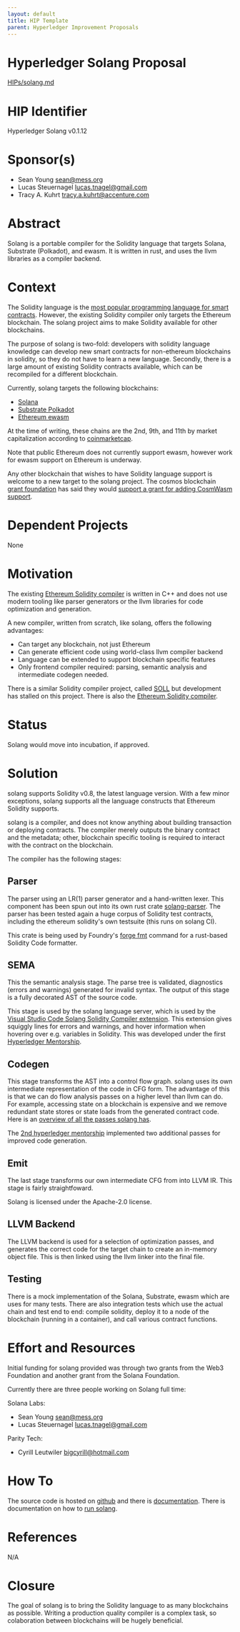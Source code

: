 ```yaml
---
layout: default
title: HIP Template
parent: Hyperledger Improvement Proposals
---
```


# Hyperledger Solang Proposal

[HIPs/solang.md](./solang.md)

# HIP Identifier

Hyperledger Solang v0.1.12

# Sponsor(s)

- Sean Young [<sean@mess.org>](mailto:sean@mess.org)
- Lucas Steuernagel [<lucas.tnagel@gmail.com>](mailto:lucas.tnagel@gmail.com)
- Tracy A. Kuhrt [<tracy.a.kuhrt@accenture.com>](mailto:tracy.a.kuhrt@accenture.com)

# Abstract

Solang is a portable compiler for the Solidity language that targets Solana,
Substrate (Polkadot), and ewasm. It is written in rust, and uses the llvm
libraries as a compiler backend.

# Context

The Solidity language is the [most popular programming language for smart
contracts](https://101blockchains.com/smart-contract-programming-languages/).
However, the existing Solidity compiler only targets the Ethereum
blockchain. The solang project aims to make Solidity available for other
blockchains.

The purpose of solang is two-fold: developers with solidity language knowledge
can develop new smart contracts for non-ethereum blockchains in solidity, so
they do not have to learn a new language.
Secondly, there is a large amount of existing Solidity contracts available,
which can be recompiled for a different blockchain.

Currently, solang targets the following blockchains:

- [Solana](https://solana.com)
- [Substrate Polkadot](https://substrate.io)
- [Ethereum ewasm](https://ewasm.readthedocs.io)

At the time of writing, these chains are the 2nd, 9th, and 11th by market
capitalization according to [coinmarketcap](https://coinmarketcap.com/).

Note that public Ethereum does not currently support ewasm, however work
for ewasm support on Ethereum is underway.

Any other blockchain that wishes to have Solidity language support is welcome to a
new target to the solang project. The cosmos blockchain
[grant foundation](https://interchain.io/funding/) has said they would
[support a grant for adding CosmWasm support](https://github.com/hyperledger-labs/solang/issues/582).

# Dependent Projects

None

# Motivation

The existing [Ethereum Solidity compiler](https://github.com/ethereum/solidity/)
is written in C++ and does not use modern tooling like parser generators or the
llvm libraries for code optimization and generation.

A new compiler, written from scratch, like solang, offers the following advantages:

- Can target any blockchain, not just Ethereum
- Can generate efficient code using world-class llvm compiler backend
- Language can be extended to support blockchain specific features
- Only frontend compiler required: parsing, semantic analysis and intermediate
  codegen needed.

There is a similar Solidity compiler project, called
[SOLL](https://github.com/second-state/soll)
but development has stalled on this project. There is also the
[Ethereum Solidity compiler](https://github.com/ethereum/solidity/).

# Status

Solang would move into incubation, if approved.

# Solution

solang supports Solidity v0.8, the latest language version. With a few minor
exceptions, solang supports all the language constructs that Ethereum Solidity
supports.

solang is a compiler, and does not know anything about building transaction
or deploying contracts. The compiler merely outputs the binary contract and
the metadata; other, blockchain specific tooling is required to interact
with the contract on the blockchain.

The compiler has the following stages:

## Parser

The parser using an LR(1) parser generator and a hand-written lexer. This
component has been spun out into its own rust crate
[solang-parser](https://crates.io/crates/solang-parser).
The parser has been tested again a huge corpus of Solidity test contracts,
including the ethereum solidity's own testsuite (this runs on solang CI).

This crate is being
used by Foundry's [forge fmt](https://github.com/foundry-rs/foundry/tree/master/fmt) command for a rust-based Solidity Code formatter.

## SEMA

This the semantic analysis stage. The parse tree is validated, diagnostics
(errors and warnings) generated for invalid syntax. The output of this
stage is a fully decorated AST of the source code.

This stage is used by the solang language server, which is used by the
[Visual Studio Code Solang Solidity Compiler extension](https://marketplace.visualstudio.com/items?itemName=solang.solang). This extension gives squiggly lines
for errors and warnings, and hover information when hovering over e.g.
variables in Solidity.  This was developed under the
first [Hyperledger Mentorship](https://wiki.hyperledger.org/display/INTERN/Create+a+new+Solidity+Language+Server+%28SLS%29+using+Solang+Compiler).

## Codegen

This stage transforms the AST into a control flow graph. solang uses its
own intermediate representation of the code in CFG form. The advantage of
this is that we can do flow analysis passes on a higher level than llvm
can do. For example, accessing state on a blockchain is expensive and we
remove redundant state stores or state loads from the generated contract code. Here is
an [overview of all the passes solang has](https://solang.readthedocs.io/en/latest/optimizer.html).

The [2nd hyperledger mentorship](https://wiki.hyperledger.org/display/INTERN/Implement+two+compiler+passes+for+the+Solang+Solidity+Compiler) implemented two additional
passes for improved code generation.

## Emit

The last stage transforms our own intermediate CFG from into LLVM IR. This stage
is fairly straightfoward.

Solang is licensed under the Apache-2.0 license.

## LLVM Backend

The LLVM backend is used for a selection of optimization passes, and generates
the correct code for the target chain to create an in-memory object file. This
is then linked using the llvm linker into the final file.

## Testing

There is a mock implementation of the Solana, Substrate, ewasm which are uses
for many tests. There are also integration tests which use the actual chain
and test end to end: compile solidity, deploy it to a node of the blockchain
(running in a container), and call various contract functions.

# Effort and Resources

Initial funding for solang provided was through two grants from the Web3
Foundation and another grant from the Solana Foundation.

Currently there are three people working on Solang full time:

Solana Labs:
- Sean Young [<sean@mess.org>](mailto:sean@mess.org)
- Lucas Steuernagel [<lucas.tnagel@gmail.com>](mailto:lucas.tnagel@gmail.com)

Parity Tech:
- Cyrill Leutwiler [<bigcyrill@hotmail.com>](mailto:bigcyrill@hotmail.com)

# How To

The source code is hosted on [github](https://github.com/hyperledger-labs/solang)
and  there is [documentation](https://solang.readthedocs.io/en/latest/).
There is documentation on how to [run solang](https://solang.readthedocs.io/en/latest/running.html).

# References

N/A

# Closure

The goal of solang is to bring the Solidity language to as many blockchains as
possible. Writing a production quality compiler is a complex task, so colaboration
between blockchains will be hugely beneficial.
